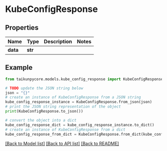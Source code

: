 # KubeConfigResponse


## Properties

Name | Type | Description | Notes
------------ | ------------- | ------------- | -------------
**data** | **str** |  | 

## Example

```python
from taikunpycore.models.kube_config_response import KubeConfigResponse

# TODO update the JSON string below
json = "{}"
# create an instance of KubeConfigResponse from a JSON string
kube_config_response_instance = KubeConfigResponse.from_json(json)
# print the JSON string representation of the object
print(KubeConfigResponse.to_json())

# convert the object into a dict
kube_config_response_dict = kube_config_response_instance.to_dict()
# create an instance of KubeConfigResponse from a dict
kube_config_response_from_dict = KubeConfigResponse.from_dict(kube_config_response_dict)
```
[[Back to Model list]](../README.md#documentation-for-models) [[Back to API list]](../README.md#documentation-for-api-endpoints) [[Back to README]](../README.md)


